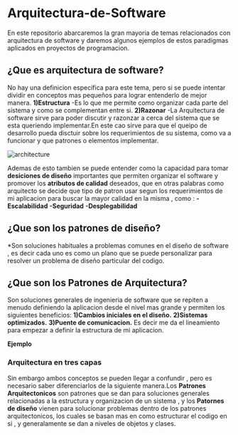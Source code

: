 # Arquitectura-de-Software
En este repositorio abarcaremos la gran mayoria de temas relacionados con arquitectura de software y daremos algunos ejemplos de estos paradigmas aplicados en proyectos de programacion.

## ¿Que es arquitectura de software? 
No hay una definicion especifica para este tema, pero si se puede intentar dividir en conceptos mas pequeños para lograr entenderlo de mejor manera.
**1)Estructura**
-Es lo que me permite como organizar cada parte del sistema y como se complementan entre si.
**2)Razonar**
-La Arquitectura de software sirve para poder discutir y razonzar a cerca  del sistema que se esta queriendo implementar.En este cao sirve para que el queipo de desarrollo pueda disctuir  sobre los requerimientos de su sistema, como va a funcionar y que patrones o elementos implementar.

![architecture](https://github.com/Luiscvj/Arquitectura-de-Software/assets/130381389/b4b79e1b-836e-44cf-bb88-faa562b883ce)

Ademas de esto tambien se  puede entender como la capacidad para tomar **desiciones de diseño**  importantes que permiten organizar el software y promover los **atributos de calidad** deseados, que en otras palabras como arquitecto se decide que tipo de patron usar segun los requerimientos de mi aplicacion para buscar  la mayor calidad  en la misma , como :
**-Escalabilidad**
**-Seguridad**
**-Desplegabilidad**


 ## ¿Que son los patrones de diseño?
*Son  soluciones habituales a problemas comunes  en el diseño de software , es decir cada uno es como un plano que se puede personalizar para resolver un problema de diseño particular del codigo.
## ¿Que son los Patrones de Arquitectura?
Son soluciones  generales  de ingenieria de software que se repiten a menudo  definiendo  la aplicacion desde el nivel mas grande y permiten los siguientes beneficios:
**1)Cambios iniciales en el diseño.**
**2)Sistemas optimizados.**
**3)Puente de comunicacion.**
Es decir me da el lineamiento para empezar a definir la estructura de mi aplicacion.

**Ejemplo**

### Arquitectura en tres capas 






Sin embargo ambos conceptos se pueden llegar a confundir , pero es necesario saber diferenciarlos de la siguiente manera.Los **Patrones Arquitectonicos** son patrones que se dan para soluciones generales relacionadas a la estructura y organizacion de un sistema ,  y los **Patornes de diseño** vienen para solucionar problemas dentro de los patrones arquitectonicos, los cuales se basan mas en como estructurar el codigo en si , y generalamente se dan a niveles de objetos y clases.





 

